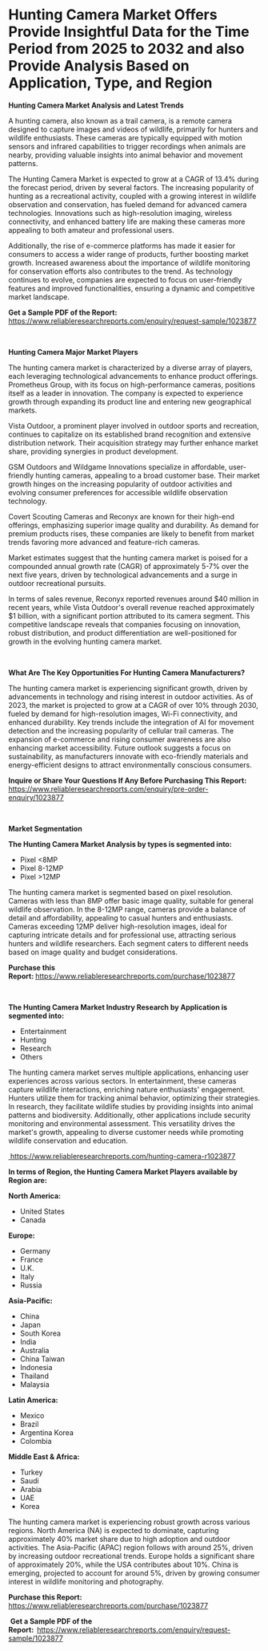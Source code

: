 <p><h1>Hunting Camera Market Offers Provide Insightful Data for the Time Period from 2025 to 2032 and also Provide Analysis Based on Application, Type, and Region</h1></p><p><strong>Hunting Camera Market Analysis and Latest Trends</strong></p>
<p><p>A hunting camera, also known as a trail camera, is a remote camera designed to capture images and videos of wildlife, primarily for hunters and wildlife enthusiasts. These cameras are typically equipped with motion sensors and infrared capabilities to trigger recordings when animals are nearby, providing valuable insights into animal behavior and movement patterns.</p><p>The Hunting Camera Market is expected to grow at a CAGR of 13.4% during the forecast period, driven by several factors. The increasing popularity of hunting as a recreational activity, coupled with a growing interest in wildlife observation and conservation, has fueled demand for advanced camera technologies. Innovations such as high-resolution imaging, wireless connectivity, and enhanced battery life are making these cameras more appealing to both amateur and professional users.</p><p>Additionally, the rise of e-commerce platforms has made it easier for consumers to access a wider range of products, further boosting market growth. Increased awareness about the importance of wildlife monitoring for conservation efforts also contributes to the trend. As technology continues to evolve, companies are expected to focus on user-friendly features and improved functionalities, ensuring a dynamic and competitive market landscape.</p></p>
<p><strong>Get a Sample PDF of the Report:&nbsp;</strong> <a href="https://www.reliableresearchreports.com/enquiry/request-sample/1023877?utm_campaign=3527&utm_medium=2&utm_source=Github&utm_content=ia&utm_term=16042025&utm_id=hunting-camera">https://www.reliableresearchreports.com/enquiry/request-sample/1023877</a></p>
<p>&nbsp;</p>
<p><strong>Hunting Camera Major Market Players</strong></p>
<p><p>The hunting camera market is characterized by a diverse array of players, each leveraging technological advancements to enhance product offerings. Prometheus Group, with its focus on high-performance cameras, positions itself as a leader in innovation. The company is expected to experience growth through expanding its product line and entering new geographical markets.</p><p>Vista Outdoor, a prominent player involved in outdoor sports and recreation, continues to capitalize on its established brand recognition and extensive distribution network. Their acquisition strategy may further enhance market share, providing synergies in product development.</p><p>GSM Outdoors and Wildgame Innovations specialize in affordable, user-friendly hunting cameras, appealing to a broad customer base. Their market growth hinges on the increasing popularity of outdoor activities and evolving consumer preferences for accessible wildlife observation technology.</p><p>Covert Scouting Cameras and Reconyx are known for their high-end offerings, emphasizing superior image quality and durability. As demand for premium products rises, these companies are likely to benefit from market trends favoring more advanced and feature-rich cameras.</p><p>Market estimates suggest that the hunting camera market is poised for a compounded annual growth rate (CAGR) of approximately 5-7% over the next five years, driven by technological advancements and a surge in outdoor recreational pursuits. </p><p>In terms of sales revenue, Reconyx reported revenues around $40 million in recent years, while Vista Outdoor's overall revenue reached approximately $1 billion, with a significant portion attributed to its camera segment. This competitive landscape reveals that companies focusing on innovation, robust distribution, and product differentiation are well-positioned for growth in the evolving hunting camera market.</p></p>
<p>&nbsp;</p>
<p><strong>What Are The Key Opportunities For Hunting Camera Manufacturers?</strong></p>
<p><p>The hunting camera market is experiencing significant growth, driven by advancements in technology and rising interest in outdoor activities. As of 2023, the market is projected to grow at a CAGR of over 10% through 2030, fueled by demand for high-resolution images, Wi-Fi connectivity, and enhanced durability. Key trends include the integration of AI for movement detection and the increasing popularity of cellular trail cameras. The expansion of e-commerce and rising consumer awareness are also enhancing market accessibility. Future outlook suggests a focus on sustainability, as manufacturers innovate with eco-friendly materials and energy-efficient designs to attract environmentally conscious consumers.</p></p>
<p><strong>Inquire or Share Your Questions If Any Before Purchasing This Report:</strong> <a href="https://www.reliableresearchreports.com/enquiry/pre-order-enquiry/1023877?utm_campaign=3527&utm_medium=2&utm_source=Github&utm_content=ia&utm_term=16042025&utm_id=hunting-camera">https://www.reliableresearchreports.com/enquiry/pre-order-enquiry/1023877</a></p>
<p>&nbsp;</p>
<p><strong>Market Segmentation</strong></p>
<p><strong>The Hunting Camera Market Analysis by types is segmented into:</strong></p>
<p><ul><li>Pixel <8MP</li><li>Pixel 8-12MP</li><li>Pixel >12MP</li></ul></p>
<p><p>The hunting camera market is segmented based on pixel resolution. Cameras with less than 8MP offer basic image quality, suitable for general wildlife observation. In the 8-12MP range, cameras provide a balance of detail and affordability, appealing to casual hunters and enthusiasts. Cameras exceeding 12MP deliver high-resolution images, ideal for capturing intricate details and for professional use, attracting serious hunters and wildlife researchers. Each segment caters to different needs based on image quality and budget considerations.</p></p>
<p><strong>Purchase this Report:&nbsp;</strong><a href="https://www.reliableresearchreports.com/purchase/1023877?utm_campaign=3527&utm_medium=2&utm_source=Github&utm_content=ia&utm_term=16042025&utm_id=hunting-camera">https://www.reliableresearchreports.com/purchase/1023877</a></p>
<p>&nbsp;</p>
<p><strong>The Hunting Camera Market Industry Research by Application is segmented into:</strong></p>
<p><ul><li>Entertainment</li><li>Hunting</li><li>Research</li><li>Others</li></ul></p>
<p><p>The hunting camera market serves multiple applications, enhancing user experiences across various sectors. In entertainment, these cameras capture wildlife interactions, enriching nature enthusiasts' engagement. Hunters utilize them for tracking animal behavior, optimizing their strategies. In research, they facilitate wildlife studies by providing insights into animal patterns and biodiversity. Additionally, other applications include security monitoring and environmental assessment. This versatility drives the market's growth, appealing to diverse customer needs while promoting wildlife conservation and education.</p></p>
<p><a href="https://www.reliableresearchreports.com/hunting-camera-r1023877?utm_campaign=3527&utm_medium=2&utm_source=Github&utm_content=ia&utm_term=16042025&utm_id=hunting-camera">&nbsp;https://www.reliableresearchreports.com/hunting-camera-r1023877</a></p>
<p><strong>In terms of Region, the Hunting Camera Market Players available by Region are:</strong></p>
<p>
    <p> <strong> North America: </strong>
        <ul>
            <li>United States</li>
            <li>Canada</li>
        </ul>
        </p> 
    <p> <strong> Europe: </strong>
        <ul>
            <li>Germany</li>
            <li>France</li>
            <li>U.K.</li>
            <li>Italy</li>
            <li>Russia</li>
        </ul>
        </p> 
    <p> <strong> Asia-Pacific: </strong>
        <ul>
            <li>China</li>
            <li>Japan</li>
            <li>South Korea</li>
            <li>India</li>
            <li>Australia</li>
            <li>China Taiwan</li>
            <li>Indonesia</li>
            <li>Thailand</li>
            <li>Malaysia</li>
        </ul>
        </p> 
    <p> <strong> Latin America: </strong>
        <ul>
            <li>Mexico</li>
            <li>Brazil</li>
            <li>Argentina Korea</li>
            <li>Colombia</li>
        </ul>
        </p> 
    <p> <strong> Middle East & Africa: </strong>
        <ul>
            <li>Turkey</li>
            <li>Saudi</li>
            <li>Arabia</li>
            <li>UAE</li>
            <li>Korea</li>
        </ul>
    </p>
    </p>
<p><p>The hunting camera market is experiencing robust growth across various regions. North America (NA) is expected to dominate, capturing approximately 40% market share due to high adoption and outdoor activities. The Asia-Pacific (APAC) region follows with around 25%, driven by increasing outdoor recreational trends. Europe holds a significant share of approximately 20%, while the USA contributes about 10%. China is emerging, projected to account for around 5%, driven by growing consumer interest in wildlife monitoring and photography.</p></p>
<p><strong>Purchase this Report: </strong><a href="https://www.reliableresearchreports.com/purchase/1023877?utm_campaign=3527&utm_medium=2&utm_source=Github&utm_content=ia&utm_term=16042025&utm_id=hunting-camera">https://www.reliableresearchreports.com/purchase/1023877</a></p>
<p>&nbsp;<strong>Get a Sample PDF of the Report:&nbsp;&nbsp;</strong><a href="https://www.reliableresearchreports.com/enquiry/request-sample/1023877?utm_campaign=3527&utm_medium=2&utm_source=Github&utm_content=ia&utm_term=16042025&utm_id=hunting-camera">https://www.reliableresearchreports.com/enquiry/request-sample/1023877</a></p>
<p><strong></strong></p>
<p><p></p><p></p><p></p></p>